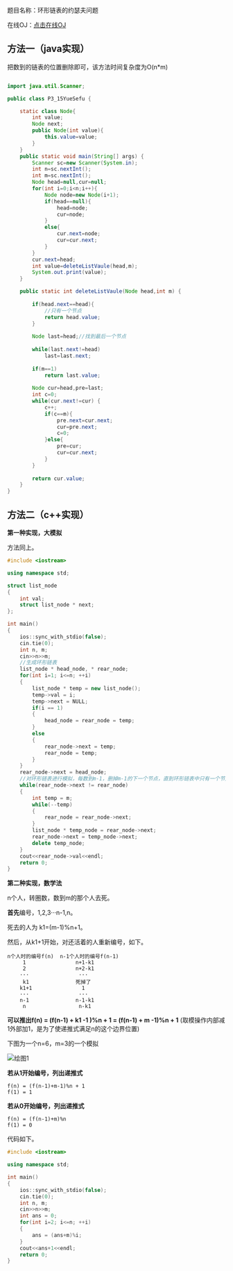题目名称：环形链表的约瑟夫问题

在线OJ：[点击在线OJ](https://www.nowcoder.com/practice/c3b34059faf546d3a7ee28f2b0154286?tpId=101&tqId=33177&rp=1&ru=%2Fta%2Fprogrammer-code-interview-guide&qru=%2Fta%2Fprogrammer-code-interview-guide%2Fquestion-ranking&tab=answerKey)







## 方法一（java实现）

把数到的链表的位置删除即可，该方法时间复杂度为O(n\*m)



```java

import java.util.Scanner;

public class P3_15YueSefu {

	static class Node{
		int value;
		Node next;
		public Node(int value){
			this.value=value;
		}
	}
    public static void main(String[] args) {
		Scanner sc=new Scanner(System.in);
		int n=sc.nextInt();
		int m=sc.nextInt();
		Node head=null,cur=null;
		for(int i=0;i<n;i++){
			Node node=new Node(i+1);
			if(head==null){
				head=node;
				cur=node;
			}
			else{
				cur.next=node;
				cur=cur.next;
			}
		}
		cur.next=head;
		int value=deleteListVaule(head,m);
		System.out.print(value);
    }

    public static int deleteListVaule(Node head,int m) {
		
		if(head.next==head){
			//只有一个节点
			return head.value;
		}
		
		Node last=head;//找到最后一个节点
		
		while(last.next!=head)
			last=last.next;
		
		if(m==1)
			return last.value;
		
        Node cur=head,pre=last;
		int c=0;
        while(cur.next!=cur) {
			c++;
			if(c==m){
				pre.next=cur.next;
				cur=pre.next;
				c=0;
			}else{
				pre=cur;
				cur=cur.next;
			}
        }
		
		return cur.value;
    }
}
```

## 方法二（c++实现）

**第一种实现，大模拟**

方法同上。

```c++
#include <iostream>

using namespace std;

struct list_node
{
    int val;
    struct list_node * next;
};

int main()
{
    ios::sync_with_stdio(false);
    cin.tie(0);
    int n, m;
    cin>>n>>m;
    //生成环形链表
    list_node * head_node, * rear_node;
    for(int i=1; i<=n; ++i)
    {
        list_node * temp = new list_node();
        temp->val = i;
        temp->next = NULL;
        if(i == 1)
        {
            head_node = rear_node = temp;
        }
        else
        {
            rear_node->next = temp;
            rear_node = temp;
        }
    }
    rear_node->next = head_node;
    //对环形链表进行模拟，每数到m-1，删掉m-1的下一个节点，直到环形链表中只有一个节点
    while(rear_node->next != rear_node)
    {
        int temp = m;
        while(--temp)
        {
            rear_node = rear_node->next;
        }
        list_node * temp_node = rear_node->next;
        rear_node->next = temp_node->next;
        delete temp_node;
    }
    cout<<rear_node->val<<endl;
    return 0;
}
```

**第二种实现，数学法**

n个人，转圈数，数到m的那个人去死。

**首先**编号，1,2,3···n-1,n。

死去的人为 k1=(m-1)%n+1。

然后，从k1+1开始，对还活着的人重新编号，如下。

```
n个人时的编号f(n)  n-1个人时的编号f(n-1)
     1                n+1-k1
     2                n+2-k1
    ···                ···
     k1               死掉了
    k1+1                1
    ···                ···
    n-1               n-1-k1
     n                 n-k1
```

**可以推出f(n) = (f(n-1) + k1 -1 )%n + 1 = (f(n-1) + m -1)%n + 1** (取模操作内部减1外部加1，是为了使递推式满足n的这个边界位置)

下图为一个n=6，m=3的一个模拟

![绘图1](https://user-images.githubusercontent.com/78253924/111283823-7b6ff900-867a-11eb-9917-c945d451114c.png)

**若从1开始编号，列出递推式**

```
f(n) = (f(n-1)+m-1)%n + 1
f(1) = 1
```

**若从0开始编号，列出递推式**

```
f(n) = (f(n-1)+m)%n
f(1) = 0
```

代码如下。

```c++
#include <iostream>

using namespace std;

int main()
{
    ios::sync_with_stdio(false);
    cin.tie(0);
    int n, m;
    cin>>n>>m;
    int ans = 0;
    for(int i=2; i<=n; ++i)
    {
        ans = (ans+m)%i;
    }
    cout<<ans+1<<endl;
    return 0;
}
```



     

